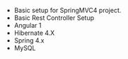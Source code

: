 * Basic setup for SpringMVC4 project.
* Basic Rest Controller Setup
* Angular 1
* Hibernate 4.X
* Spring 4.x
* MySQL


